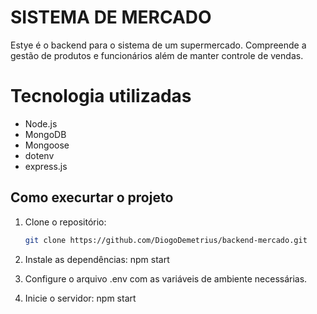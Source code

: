 # SISTEMA DE MERCADO

Estye é o backend para o sistema de um supermercado. Compreende a gestão de produtos e funcionários além de manter controle de vendas.

# Tecnologia utilizadas
- Node.js
- MongoDB
- Mongoose
- dotenv
- express.js

## Como execurtar o projeto
1. Clone o repositório:
    ```bash
    git clone https://github.com/DiogoDemetrius/backend-mercado.git

2. Instale as dependências:
    npm start

3. Configure o arquivo .env com as variáveis de ambiente necessárias.

4. Inicie o servidor:
    npm start

